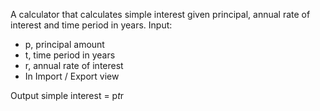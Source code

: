 A calculator that calculates simple interest given principal, annual rate of interest and time period in years.
Input:
   * p, principal amount
   * t, time period in years
   * r, annual rate of interest
   * In Import / Export view

Output
   simple interest = p*t*r
